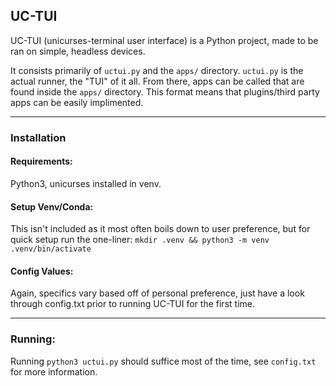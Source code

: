 ## UC-TUI
UC-TUI (unicurses-terminal user interface) is a Python project, made to be ran on simple, headless devices.

It consists primarily of `uctui.py` and the `apps/` directory. `uctui.py` is the actual runner, the "TUI" of it all. From there, apps can be called that are found inside the `apps/` directory. This format means that plugins/third party apps can be easily implimented.

___

### Installation

#### Requirements:

Python3, unicurses installed in venv.

#### Setup Venv/Conda:
This isn't included as it most often boils down to user preference, but for quick setup run the one-liner:
`mkdir .venv && python3 -m venv .venv/bin/activate`

#### Config Values:
Again, specifics vary based off of personal preference, just have a look through config.txt prior to running UC-TUI for the first time.

___

### Running:

Running `python3 uctui.py` should suffice most of the time, see `config.txt` for more information.